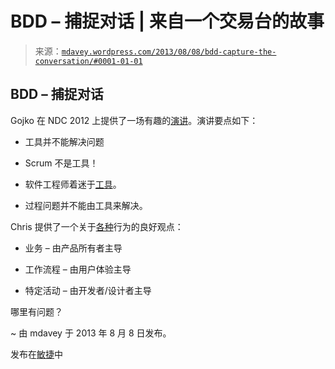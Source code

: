 <!--yml

分类: 未分类

日期: 2024-05-18 06:03:07

-->

# BDD – 捕捉对话 | 来自一个交易台的故事

> 来源：[`mdavey.wordpress.com/2013/08/08/bdd-capture-the-conversation/#0001-01-01`](https://mdavey.wordpress.com/2013/08/08/bdd-capture-the-conversation/#0001-01-01)

## BDD – 捕捉对话

Gojko 在 NDC 2012 上提供了一场有趣的[演讲](http://vimeo.com/43612884)。演讲要点如下：

+   工具并不能解决问题

+   Scrum 不是工具！

+   软件工程师着迷于[工具](http://chrismdp.com/2012/09/cucumber-isnt-a-testing-tool/)。

+   过程问题并不能由工具来解决。

Chris 提供了一个关于[各种](http://chrismdp.com/2011/09/layers-of-abstraction-bdd-ux/)行为的良好观点：

+   业务 – 由产品所有者主导

+   工作流程 – 由用户体验主导

+   特定活动 – 由开发者/设计者主导

哪里有问题？

~ 由 mdavey 于 2013 年 8 月 8 日发布。

发布在[敏捷](https://mdavey.wordpress.com/category/agile/)中
